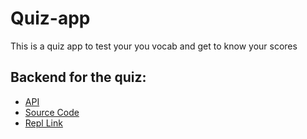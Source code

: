 # Quiz-app

This is a quiz app to test your you vocab and get to know your scores

## Backend for the quiz:

- [API](https://quiz-api.aneenasam.repl.co)
- [Source Code](https://github.com/aneenajohn/Quiz-api)
- [Repl Link](https://replit.com/@aneenasam/Quiz-api#index.js)
